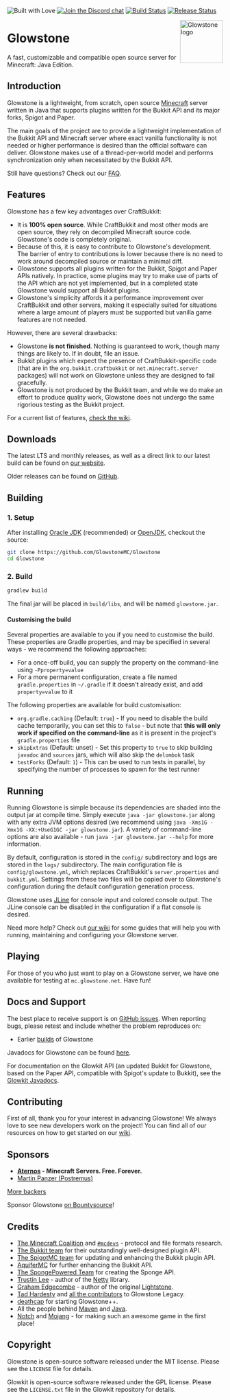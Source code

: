 ![Built with Love](https://forthebadge.com/images/badges/built-with-love.svg)
[![Join the Discord chat](https://img.shields.io/badge/discord-glowstone-7289da.svg?style=flat-square&logo=discord)](https://discord.gg/TFJqhsC)
[![Build Status](https://dev.azure.com/glowstonemc/Glowstone/_apis/build/status/Glowstone?branchName=dev)](https://dev.azure.com/glowstonemc/Glowstone/_build/latest?definitionId=1&branchName=dev)
[![Release Status](https://vsrm.dev.azure.com/glowstonemc/_apis/public/Release/badge/bce4eb30-17cf-4f26-b394-a6a5d1eea1fa/1/1)](https://dev.azure.com/glowstonemc/Glowstone/_release?definitionId=1)

<img align="right" alt="Glowstone logo" width="100" src="../etc/logo/logo.png">

# Glowstone

A fast, customizable and compatible open source server for Minecraft: Java Edition.

## Introduction

Glowstone is a lightweight, from scratch, open source
[Minecraft](https://minecraft.net) server written in Java that supports plugins
written for the Bukkit API and its major forks, Spigot and Paper.

The main goals of the project are to provide a lightweight implementation
of the Bukkit API and Minecraft server where exact vanilla functionality is
not needed or higher performance is desired than the official software can
deliver. Glowstone makes use of a thread-per-world model and performs
synchronization only when necessitated by the Bukkit API.

Still have questions? Check out our [FAQ](https://github.com/GlowstoneMC/Glowstone/wiki/Frequently-Asked-Questions).

## Features

Glowstone has a few key advantages over CraftBukkit:
 * It is **100% open source**. While CraftBukkit and most other mods are open
   source, they rely on decompiled Minecraft source code. Glowstone's code is
   completely original.
 * Because of this, it is easy to contribute to Glowstone's development. The
   barrier of entry to contributions is lower because there is no need to work
   around decompiled source or maintain a minimal diff.
 * Glowstone supports all plugins written for the Bukkit, Spigot and Paper APIs natively. In
   practice, some plugins may try to make use of parts of the API which are not
   yet implemented, but in a completed state Glowstone would support all Bukkit plugins.
 * Glowstone's simplicity affords it a performance improvement over CraftBukkit
   and other servers, making it especially suited for situations where a large
   amount of players must be supported but vanilla game features are not needed.
 
However, there are several drawbacks:
 * Glowstone **is not finished**. Nothing is guaranteed to work, though many things
   are likely to. If in doubt, file an issue.
 * Bukkit plugins which expect the presence of CraftBukkit-specific code
   (that are in the `org.bukkit.craftbukkit` or `net.minecraft.server` packages)
   will not work on Glowstone unless they are designed to fail gracefully.
 * Glowstone is not produced by the Bukkit team, and while we do make an effort
   to produce quality work, Glowstone does not undergo the same rigorious testing
   as the Bukkit project.
   
For a current list of features, [check the wiki](https://github.com/GlowstoneMC/Glowstone/wiki/Current-Features).

## Downloads

The latest LTS and monthly releases, as well as a direct link to our latest build can be found on [our website](https://glowstone.net/#downloads).

Older releases can be found on [GitHub](https://github.com/GlowstoneMC/Glowstone/releases).

## Building

### 1. Setup
After installing [Oracle JDK](https://oracle.com/technetwork/java/javase/downloads) (recommended) or [OpenJDK](https://openjdk.java.net/),
checkout the source:

```sh
git clone https://github.com/GlowstoneMC/Glowstone
cd Glowstone
```

### 2. Build

```sh
gradlew build
```

The final jar will be placed in `build/libs`, and will be named `glowstone.jar`.

#### Customising the build

Several properties are available to you if you need to customise the build. These properties are Gradle properties, and
may be specified in several ways - we recommend the following approaches:

* For a once-off build, you can supply the property on the command-line using `-Pproperty=value`
* For a more permanent configuration, create a file named `gradle.properties` in `~/.gradle` if it doesn't already 
  exist, and add `property=value` to it

The following properties are available for build customisation:

* `org.gradle.caching` (Default: `true`) - If you need to disable the build cache temporarily, you can set this to
  `false` - but note that **this will only work if specified on the command-line** as it is present in the project's
  `gradle.properties` file
* `skipExtras` (Default: unset) - Set this property to `true` to skip building `javadoc` and `sources` jars, which 
  will also skip the `delombok` task
* `testForks` (Default: `1`) - This can be used to run tests in parallel, by specifying the number of processes to 
  spawn for the test runner

## Running

Running Glowstone is simple because its dependencies are shaded into the output
jar at compile time. Simply execute `java -jar glowstone.jar` along with any
extra JVM options desired (we recommend using `java -Xms1G -Xmx1G -XX:+UseG1GC -jar glowstone.jar`). A variety of command-line options are also available -
run `java -jar glowstone.jar --help` for more information.

By default, configuration is stored in the `config/` subdirectory and logs
are stored in the `logs/` subdirectory. The main configuration file is
`config/glowstone.yml`, which replaces CraftBukkit's `server.properties` and
`bukkit.yml`. Settings from these two files will be copied over to Glowstone's
configuration during the default configuration generation process.

Glowstone uses [JLine](https://jline.github.io/jline2/) for console input and colored
console output. The JLine console can be disabled in the configuration if a
flat console is desired.

Need more help? Check out [our wiki](https://github.com/GlowstoneMC/Glowstone/wiki#using-glowstone) for some guides that will help you with running,
maintaining and configuring your Glowstone server.

## Playing

For those of you who just want to play on a Glowstone server, we have one available 
for testing at `mc.glowstone.net`. Have fun!

## Docs and Support

The best place to receive support is on [GitHub issues](https://github.com/GlowstoneMC/Glowstone/issues).
When reporting bugs, please retest and include whether the problem reproduces on:

* Earlier [builds](https://circleci.com/gh/GlowstoneMC/Glowstone) of Glowstone

Javadocs for Glowstone can be found [here](https://glowstone.net/jd/glowstone/).

For documentation on the Glowkit API (an updated Bukkit for Glowstone, based on the Paper API, compatible with Spigot's update to Bukkit), see the [Glowkit Javadocs](https://glowstone.net/jd/glowkit/).

## Contributing

First of all, thank you for your interest in advancing Glowstone! We always love to see new developers work on the project! You can find all of our resources on how to get started on our [wiki](https://github.com/GlowstoneMC/Glowstone/wiki#contributing).

## Sponsors

* **[Aternos](https://aternos.org/) - Minecraft Servers. Free. Forever.**
* [Martin Panzer (Postremus)](https://martinpanzer.de/)

[More backers](https://github.com/GlowstoneMC/Glowstone/blob/dev/docs/BACKERS.md)

Sponsor Glowstone [on Bountysource](https://www.bountysource.com/teams/glowstonemc)!

## Credits

 * [The Minecraft Coalition](https://wiki.vg/) and [`#mcdevs`](https://github.com/mcdevs) -
   protocol and file formats research.
 * [The Bukkit team](https://bukkit.org) for their outstandingly well-designed
   plugin API.
 * [The SpigotMC team](https://spigotmc.org/) for updating and enhancing
   the Bukkit plugin API.
 * [AquiferMC](https://aquifermc.org/) for further enhancing the Bukkit API.
 * [The SpongePowered Team](https://www.spongepowered.org/) for
   creating the Sponge API.
 * [Trustin Lee](https://github.com/trustin) - author of the
   [Netty](https://netty.io/) library.
 * [Graham Edgecombe](https://github.com/grahamedgecombe/) - author of the
   original [Lightstone](https://github.com/grahamedgecombe/lightstone).
 * [Tad Hardesty](https://github.com/SpaceManiac) and [all the contributors](https://github.com/GlowstoneMC/Glowstone-Legacy/graphs/contributors) to Glowstone Legacy.
 * [deathcap](https://github.com/deathcap) for starting Glowstone++.
 * All the people behind [Maven](https://maven.apache.org/team-list.html) and [Java](https://java.net/people).
 * [Notch](https://notch.tumblr.com/) and
   [Mojang](https://mojang.com/about) - for making such an awesome game in the first
   place!

## Copyright

Glowstone is open-source software released under the MIT license. Please see
the `LICENSE` file for details.

Glowkit is open-source software released under the GPL license. Please see
the `LICENSE.txt` file in the Glowkit repository for details.
